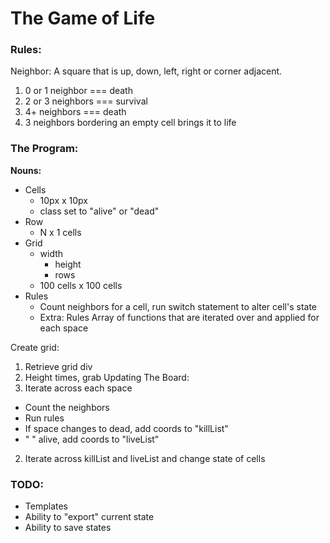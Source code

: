 # The Game of Life

### Rules:
Neighbor: A square that is up, down, left, right or corner adjacent.

1. 0 or 1 neighbor === death
2. 2 or 3 neighbors === survival
3. 4+ neighbors === death
4. 3 neighbors bordering an empty cell brings it to life

### The Program:
**Nouns:**
- Cells
  - 10px x 10px
  - class set to "alive" or "dead"
- Row
  - N x 1 cells
- Grid
  - width
	- height
	- rows
  - 100 cells x 100 cells
- Rules
  - Count neighbors for a cell, run switch statement to alter cell's state
  - Extra: Rules Array of functions that are iterated over and applied for each space

Create grid:
1. Retrieve grid div
2. Height times, grab
Updating The Board:
1. Iterate across each space
  - Count the neighbors
  - Run rules
  - If space changes to dead, add coords to "killList"
  - "                 " alive, add coords to "liveList"
2.  Iterate across killList and liveList and change state of cells


### TODO:
<!-- - Pausing emits a "pause" message to all sockets -->
- Templates
- Ability to "export" current state
- Ability to save states
